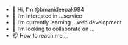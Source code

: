 - 👋 Hi, I’m @bmanideepak994
- 👀 I’m interested in ...service
- 🌱 I’m currently learning ...web development
- 💞️ I’m looking to collaborate on ...
- 📫 How to reach me ...

<!---
bmanideepak994/bmanideepak994 is a ✨ special ✨ repository because its `README.md` (this file) appears on your GitHub profile.
You can click the Preview link to take a look at your changes.
--->
